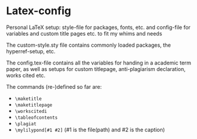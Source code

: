 # Latex-config
Personal LaTeX setup: style-file for packages, fonts, etc. and config-file for variables and custom title pages etc. to fit my whims and needs

The custom-style.sty file contains commonly loaded packages, the hyperref-setup, etc.

The config.tex-file contains all the variables for handing in a academic term paper, as well as setups for custom titlepage, anti-plagiarism declaration, works cited etc.

The commands (re-)defined so far are:
- `\maketitle`
- `\maketitlepage`
- `\workscitedi`
- `\tableofcontents`
- `\plagiat`
- `\mylilypond[#1 #2]` (#1 is the file(path) and #2 is the caption)
